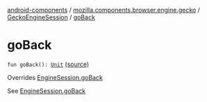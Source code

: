 [android-components](../../index.md) / [mozilla.components.browser.engine.gecko](../index.md) / [GeckoEngineSession](index.md) / [goBack](./go-back.md)

# goBack

`fun goBack(): `[`Unit`](https://kotlinlang.org/api/latest/jvm/stdlib/kotlin/-unit/index.html) [(source)](https://github.com/mozilla-mobile/android-components/blob/master/components/browser/engine-gecko-beta/src/main/java/mozilla/components/browser/engine/gecko/GeckoEngineSession.kt#L126)

Overrides [EngineSession.goBack](../../mozilla.components.concept.engine/-engine-session/go-back.md)

See [EngineSession.goBack](../../mozilla.components.concept.engine/-engine-session/go-back.md)

